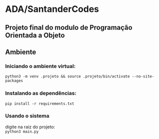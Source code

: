 # ADA/SantanderCodes

## Projeto final do modulo de Programação Orientada a Objeto

## Ambiente

### Iniciando o ambiente virtual:

`python3 -m venv .projeto && source .projeto/bin/activate --no-site-packages`

### Instalando as dependências:

`pip install -r requirements.txt`

### Usando o sistema

digite na raiz do projeto:
<br/>
`python3 main.py`
